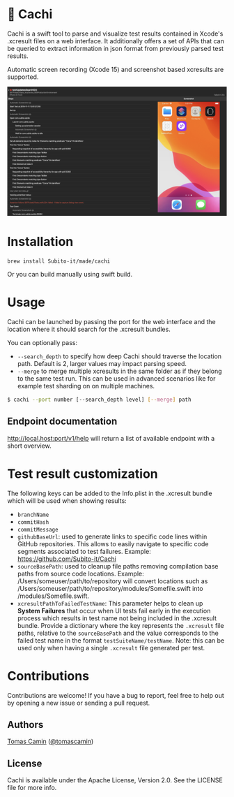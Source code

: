 # 🌵 Cachi

Cachi is a swift tool to parse and visualize test results contained in Xcode's .xcresult files on a web interface. It additionally offers a set of APIs that can be queried to extract information in json format from previously parsed test results.

Automatic screen recording (Xcode 15) and screenshot based xcresults are supported.

<img src="Documentation/main_screenshot.png" width="840">


# Installation

```
brew install Subito-it/made/cachi
```

Or you can build manually using swift build.


# Usage

Cachi can be launched by passing the port for the web interface and the location where it should search for the .xcresult bundles.

You can optionally pass:
- `--search_depth` to specify how deep Cachi should traverse the location path. Default is 2, larger values may impact parsing speed. 
- `--merge` to merge multiple xcresults in the same folder as if they belong to the same test run. This can be used in advanced scenarios like for example test sharding on on multiple machines.

```bash
$ cachi --port number [--search_depth level] [--merge] path
```

## Endpoint documentation

http://local.host:port/v1/help will return a list of available endpoint with a short overview.

# Test result customization

The following keys can be added to the Info.plist in the .xcresult bundle which will be used when showing results:

- `branchName`
- `commitHash`
- `commitMessage`
- `githubBaseUrl`: used to generate links to specific code lines within GitHub repositories. This allows to easily navigate to specific code segments associated to test failures. Example: https://github.com/Subito-it/Cachi
- `sourceBasePath`: used to cleanup file paths removing compilation base paths from source code locations. Example: /Users/someuser/path/to/repository will convert locations such as /Users/someuser/path/to/repository/modules/Somefile.swift into /modules/Somefile.swift.
- `xcresultPathToFailedTestName`: This parameter helps to clean up **System Failures** that occur when UI tests fail early in the execution process which results in test name not being included in the .xcresult bundle. Provide a dictionary where the key represents the `.xcresult` file paths, relative to the `sourceBasePath` and the value corresponds to the failed test name in the format `testSuiteName/testName`. Note: this can be used only when having a single `.xcresult` file generated per test. 

# Contributions

Contributions are welcome! If you have a bug to report, feel free to help out by opening a new issue or sending a pull request.


## Authors

[Tomas Camin](https://github.com/tcamin) ([@tomascamin](https://twitter.com/tomascamin))


## License

Cachi is available under the Apache License, Version 2.0. See the LICENSE file for more info.
